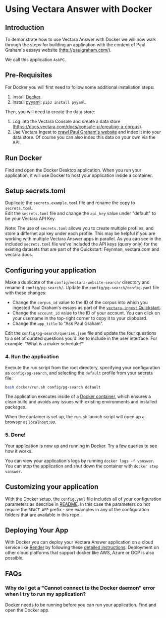 # Using Vectara Answer with Docker

## Introduction

To demonstrate how to use Vectara Answer with Docker we will now walk through the steps for building an application with the content of Paul Graham's essays website (http://paulgraham.com/). 

We call this application `AskPG`.

## Pre-Requisites

For Docker you will first need to follow some additional installation steps:
1. Install [Docker](https://docs.docker.com/engine/install/).
2. Install [pyyaml](https://pypi.org/project/PyYAML/): `pip3 install pyyaml`.

Then, you will need to create the data store:
1. Log into the Vectara Console and create a data store (https://docs.vectara.com/docs/console-ui/creating-a-corpus).
2. Use Vectara Ingest to [crawl Paul Graham's website](https://github.com/vectara/vectara-ingest#quickstart) and index it into your data store. Of course you can also index this data on your own via the API.

## Run Docker

Find and open the Docker Desktop application. When you run your application, it will use Docker to host your application inside a container.

## Setup secrets.toml

Duplicate the `secrets.example.toml` file and rename the copy to `secrets.toml`. <br>Edit the `secrets.toml` file and change the `api_key` value under "default" to be your Vectara API Key.

Note: The use of `secrets.toml` allows you to create multiple profiles, and store a differnet api key under each profile. This may be helpful if you are working with multiple Vectara Answer apps in parallel. As you can see in the included `secrets.toml` file we've included the API keys (query only) for the existing datasets that are part of the Quickstart: Feynman, vectara.com and vectara docs.

## Configuring your application

Make a duplicate of the `config/vectara-website-search/` directory and rename it `config/pg-search/`. Update the `config/pg-search/config.yaml` file with these changes:

- Change the `corpus_id` value to the ID of the corpus into which you ingested Paul Graham's essays as part of the [`vectara-ingest` Quickstart](https://github.com/vectara/vectara-ingest/blob/main/README.md#quickstart).
- Change the `account_id` value to the ID of your account. You can click on your username in the top-right corner to copy it to your clipboard.
- Change the `app_title` to "Ask Paul Graham".

Edit the `config/pg-search/queries.json` file and update the four questions to a set of curated questions you'd like to include in the user interface. For example: "What is a maker schedule?"

### 4. Run the application

Execute the run script from the root directory, specifying your configuration as `config/pg-search`, and selecting the `default` profile from your secrets file:

```sh
bash docker/run.sh config/pg-search default
```

The application executes inside of a [Docker container](https://www.docker.com/resources/what-container/), which ensures a clean build and avoids any issues with existing environments and installed packages.

When the container is set up, the `run.sh` launch script will open up a browser at `localhost:80`.

### 5. Done!

Your application is now up and running in Docker. Try a few queries to see how it works.

You can view your application's logs by running `docker logs -f vanswer`. You can stop the application and shut down the container with `docker stop vanswer`.

## Customizing your application

With the Docker setup, the `config.yaml` file includes all of your configuration parameters as describe in [README](README.md). In this case the parameters do not require the `REACT_APP` prefix - see examples in any of the configuration folders that are available in this repo.

## Deploying Your App

With Docker you can deploy your Vectara Answer application on a cloud service like [Render](https://render.com/) by following these [detailed instructions](HOSTING.md). Deployment on other cloud platforms that support docker like AWS, Azure or GCP is also possible.

## FAQs

### Why do I get a "Cannot connect to the Docker daemon" error when I try to run my application?

Docker needs to be running before you can run your application. Find and open the Docker app.

